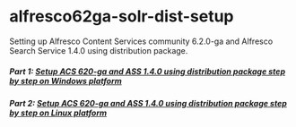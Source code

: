 # alfresco62ga-solr-dist-setup
Setting up Alfresco Content Services community 6.2.0-ga and Alfresco Search Service 1.4.0 using distribution package.

##### Part 1: [Setup ACS 620-ga and ASS 1.4.0 using distribution package step by step on Windows platform](https://javaworld-abhinav.blogspot.com/2020/12/setup-acs62-ga-and-ass14-distribution-stepbystep.html)


##### Part 2: [Setup ACS 620-ga and ASS 1.4.0 using distribution package step by step on Linux platform](https://javaworld-abhinav.blogspot.com/2021/02/setup-acs62-ga-and-ass14-distribution-stepbystep-centos.html)
